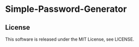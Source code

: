 # Simple-Password-Generator

## License
This software is released under the MIT License, see LICENSE.